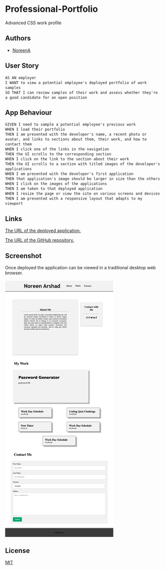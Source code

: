 # Professional-Portfolio
Advanced CSS work profile

## Authors

- [NoreenA](https://github.com/noori36)


## User Story

```
AS AN employer
I WANT to view a potential employee's deployed portfolio of work samples
SO THAT I can review samples of their work and assess whether they're a good candidate for an open position
```
## App Behaviour 

```
GIVEN I need to sample a potential employee's previous work
WHEN I load their portfolio
THEN I am presented with the developer's name, a recent photo or avatar, and links to sections about them, their work, and how to contact them
WHEN I click one of the links in the navigation
THEN the UI scrolls to the corresponding section
WHEN I click on the link to the section about their work
THEN the UI scrolls to a section with titled images of the developer's applications
WHEN I am presented with the developer's first application
THEN that application's image should be larger in size than the others
WHEN I click on the images of the applications
THEN I am taken to that deployed application
WHEN I resize the page or view the site on various screens and devices
THEN I am presented with a responsive layout that adapts to my viewport
```


## Links

[The URL of the deployed application.](https://noori36.github.io/PasswordGenerator/)

[The URL of the GitHub repository.](https://github.com/noori36/Professional-Portfolio)


## Screenshot
Once deployed the application can be viewed in a traditional desktop web browser. <br />
<br><img src="./assets/images/screensot.png" alt="index page" width="350"/>


## License

[MIT](https://choosealicense.com/licenses/mit/)

